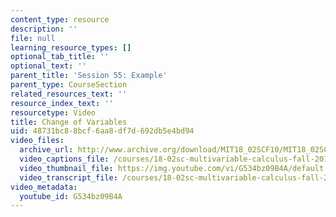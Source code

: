 ```yaml
---
content_type: resource
description: ''
file: null
learning_resource_types: []
optional_tab_title: ''
optional_text: ''
parent_title: 'Session 55: Example'
parent_type: CourseSection
related_resources_text: ''
resource_index_text: ''
resourcetype: Video
title: Change of Variables
uid: 48731bc8-8bcf-6aa8-df7d-692db5e4bd94
video_files:
  archive_url: http://www.archive.org/download/MIT18_02SCF10/MIT18_02SCF10Rec_38_300k.mp4
  video_captions_file: /courses/18-02sc-multivariable-calculus-fall-2010/1930e9b310695a89bad55602381b4867_G534bz09B4A.vtt
  video_thumbnail_file: https://img.youtube.com/vi/G534bz09B4A/default.jpg
  video_transcript_file: /courses/18-02sc-multivariable-calculus-fall-2010/4e642f85f4aa3d2cf3affa3c528dbdfa_G534bz09B4A.pdf
video_metadata:
  youtube_id: G534bz09B4A
---
```

